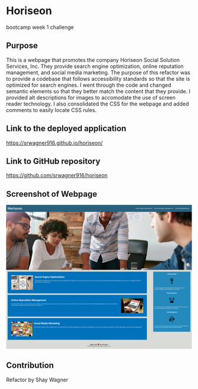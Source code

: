 # Horiseon
bootcamp week 1 challenge

## Purpose
This is a webpage that promotes the company Horiseon Social Solution Services, Inc.  They provide search engine optimization, online reputation management, and social media marketing.
The purpose of this refactor was to provide a codebase that follows accessibility standards so that the site is optimized for search engines.  I went through the code and changed semantic elements
so that they better match the content that they provide.  I provided alt descriptions for images to accomodate the use of screen reader technology.  I also consolidated the CSS for the webpage and
added comments to easily locate CSS rules.

## Link to the deployed application
https://srwagner916.github.io/horiseon/

## Link to GitHub repository
https://github.com/srwagner916/horiseon

## Screenshot of Webpage
![screenshot of webpage](./assets/images/horiseon-screenshot.png)

## Contribution
Refactor by Shay Wagner